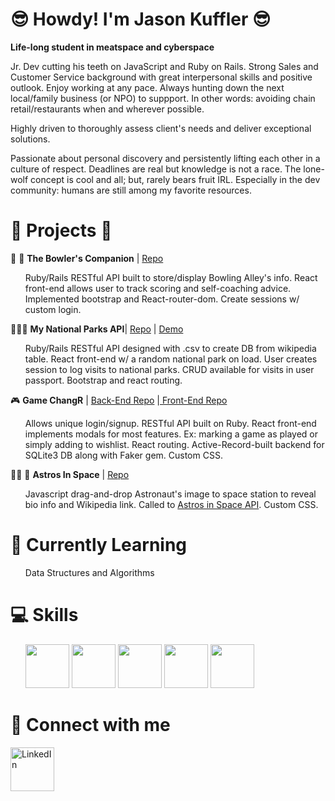 # :sunglasses: Howdy! I'm Jason Kuffler :sunglasses:

<b>Life-long student in meatspace and cyberspace</b>

Jr. Dev cutting his teeth on JavaScript and Ruby on Rails. Strong Sales and Customer Service background with great interpersonal skills and positive outlook. Enjoy working at any pace. Always hunting down the next local/family business (or NPO) to suppport. In other words: avoiding chain retail/restaurants when and wherever possible.

Highly driven to thoroughly assess client's needs and deliver exceptional solutions.

Passionate about personal discovery and persistently lifting each other in a culture of respect. Deadlines are real but knowledge is not a race. The lone-wolf concept is cool and all; but, rarely bears fruit IRL. Especially in the dev community: humans are still among my favorite resources.



# :construction_worker: Projects :construction_worker: 

:construction_worker:  :bowling: <b>The Bowler's Companion</b> | <a href="https://github.com/Jkuffler/bowling/tree/master" rel="noreferrer noopener">Repo</a>
 <ul>
Ruby/Rails RESTful API built to store/display Bowling Alley's info.
React front-end allows user to track scoring and self-coaching advice.
Implemented bootstrap and React-router-dom.
Create sessions w/ custom login.
  </ul>

 :palm_tree::evergreen_tree::deciduous_tree: <b>My National Parks API</b>| <a href="https://github.com/Jkuffler/MyNationalParksAPI" rel="noreferrer noopener">Repo</a> | <a href="https://national-park-app.herokuapp.com/" rel="noreferrer noopener">Demo</a>
  <ul>
Ruby/Rails RESTful API designed with .csv to create DB from wikipedia table. 
React front-end w/ a random national park on load.
User creates session to log visits to national parks. 
CRUD available for visits in user passport. 
Bootstrap and react routing.
  </ul>

 :video_game: <b>Game ChangR</b> | <a href="https://github.com/Jkuffler/Phase3GroupProject_Back" rel="noreferrer noopener">Back-End Repo</a> |<a href="https://github.com/Jkuffler/Phase3GroupProject/tree/master/my-app-frontend" rel="noreferrer noopener"> Front-End Repo</a>
 <ul>
Allows unique login/signup.
RESTful API built on Ruby.
React front-end implements modals for most features. Ex: marking a game as played or simply adding to wishlist.
React routing. 
Active-Record-built backend for SQLite3 DB along with Faker gem. 
Custom CSS.
 </ul>
 
:astronaut: :rocket: <b>Astros In Space</b> | <a href="https://github.com/Jkuffler/Phase-1-Astronauts/tree/jason" rel="noreferrer noopener">Repo</a>
 <ul>
 Javascript drag-and-drop Astronaut's image to space station to reveal bio info and Wikipedia link. Called to <a href="http://open-notify.org/Open-Notify-API/People-In-Space/" rel="noreferrer noopener">Astros in Space API</a>. Custom CSS. 
 </ul>
 
# :thinking: Currently Learning 
<ul>Data Structures and Algorithms
</ul>

# :computer: Skills
<ul>
<img height=70px width=70px src="https://cdn.jsdelivr.net/gh/devicons/devicon/icons/javascript/javascript-original.svg" />
<img height=70px width=70px src="https://cdn.jsdelivr.net/gh/devicons/devicon/icons/react/react-original.svg" />
<img height=70px width=70px src="https://cdn.jsdelivr.net/gh/devicons/devicon/icons/ruby/ruby-original-wordmark.svg" />
<img height=70px width=70px src="https://cdn.jsdelivr.net/gh/devicons/devicon/icons/bash/bash-original.svg" />
<img height=70px width=70px src="https://cdn.jsdelivr.net/gh/devicons/devicon/icons/chrome/chrome-original.svg" />
</ul>

# :calendar: Connect with me 

<a href="https://www.linkedin.com/in/jason-kuffler/detail/contact-info/" rel="noreferrer noopener"><img height=70px width=70px alt="LinkedIn" src="https://everything-pr.com/wp-content/uploads/2010/01/linkedin-logo.jpg" /></a>


<!--
**Jkuffler/Jkuffler** is a ✨ _special_ ✨ repository because its `README.md` (this file) appears on your GitHub profile.

Here are some ideas to get you started:

- 🔭 I’m currently working on ...
- 🌱 I’m currently learning ...
- 👯 I’m looking to collaborate on ...
- 🤔 I’m looking for help with ...
- 💬 Ask me about ...
- 📫 How to reach me: ...
- 😄 Pronouns: ...
- ⚡ Fun fact: ...
-->
